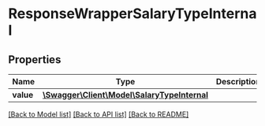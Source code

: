 # ResponseWrapperSalaryTypeInternal

## Properties
Name | Type | Description | Notes
------------ | ------------- | ------------- | -------------
**value** | [**\Swagger\Client\Model\SalaryTypeInternal**](SalaryTypeInternal.md) |  | [optional] 

[[Back to Model list]](../README.md#documentation-for-models) [[Back to API list]](../README.md#documentation-for-api-endpoints) [[Back to README]](../README.md)


